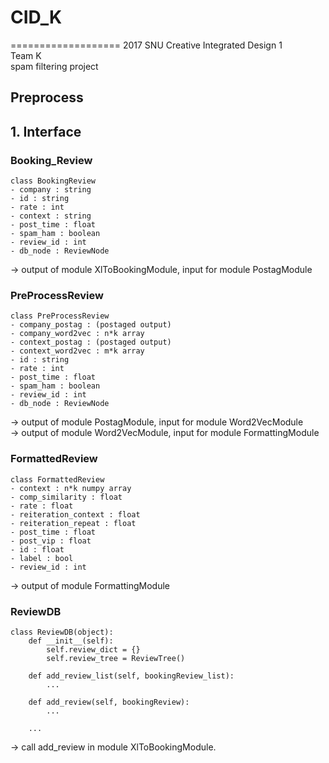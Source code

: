 # CID_K
===================
2017 SNU Creative Integrated Design 1 <br />
Team K <br />
spam filtering project <br />

Preprocess
----------------
## 1. Interface

### Booking_Review 
```
class BookingReview
- company : string
- id : string
- rate : int
- context : string
- post_time : float
- spam_ham : boolean
- review_id : int
- db_node : ReviewNode
```
-> output of module XlToBookingModule, input for module PostagModule

### PreProcessReview
```
class PreProcessReview
- company_postag : (postaged output)
- company_word2vec : n*k array
- context_postag : (postaged output)
- context_word2vec : m*k array
- id : string
- rate : int
- post_time : float
- spam_ham : boolean
- review_id : int
- db_node : ReviewNode
```

-> output of module PostagModule, input for module Word2VecModule <br />
-> output of module Word2VecModule, input for module FormattingModule

### FormattedReview
```
class FormattedReview
- context : n*k numpy array
- comp_similarity : float
- rate : float
- reiteration_context : float
- reiteration_repeat : float
- post_time : float
- post_vip : float
- id : float
- label : bool
- review_id : int
```

-> output of module FormattingModule

### ReviewDB
```
class ReviewDB(object):
    def __init__(self):
        self.review_dict = {}
        self.review_tree = ReviewTree()
    
    def add_review_list(self, bookingReview_list):
        ...
                
    def add_review(self, bookingReview):
        ...
        
    ...
```

-> call add_review in module XlToBookingModule.
